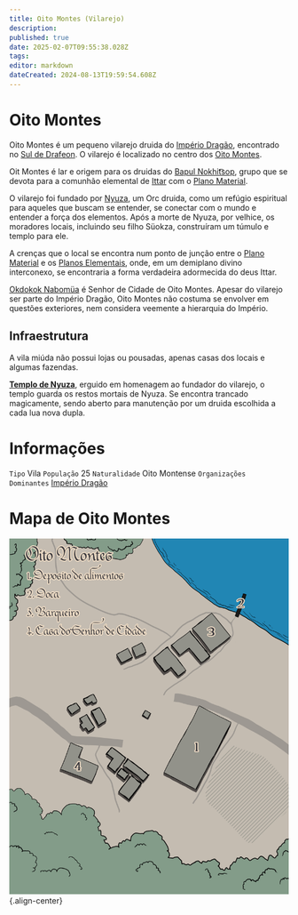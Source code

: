 ```yaml
---
title: Oito Montes (Vilarejo)
description: 
published: true
date: 2025-02-07T09:55:38.028Z
tags: 
editor: markdown
dateCreated: 2024-08-13T19:59:54.608Z
---
```


# Oito Montes
Oito Montes é um pequeno vilarejo druida do [Império Dragão](/faccoes/nacoes/imperio-dragao), encontrado no [Sul de Drafeon](/lugares/plano-material/drafeon/sul-de-drafeon). O vilarejo é localizado no centro dos [Oito Montes](/lugares/plano-material/drafeon/sul-de-drafeon/oito-montes).

Oit Montes é lar e origem para os druidas do [Bapul Nokhit͡sop](/faccoes/faccoes-independentes/bapul-nokhitsop), grupo que se devota para a comunhão elemental de [Ittar](/divindades/panteao-das-treze-estrelas/ittar) com o [Plano Material](/lugares/plano-material).

O vilarejo foi fundado por [Nyuza](/en/individuos/oxar), um Orc druida, como um refúgio espiritual para aqueles que buscam se entender, se conectar com o mundo e entender a força dos elementos. Após a morte de Nyuza, por velhice, os moradores locais, incluindo seu filho Süokza, construíram um túmulo e templo para ele.

A crenças que o local se encontra num ponto de junção entre o [Plano Material](/lugares/plano-material) e os [Planos Elementais](/lugares#planos-elementais), onde, em um demiplano divino interconexo, se encontraria a forma verdadeira adormecida do deus Ittar.

[Okdokok Nabomüa](/individuos/okdokok-nabomua) é Senhor de Cidade de Oito Montes. Apesar do vilarejo ser parte do Império Dragão, Oito Montes não costuma se envolver em questões exteriores, nem considera veemente a hierarquia do Império.

## Infraestrutura
A vila miúda não possui lojas ou pousadas, apenas casas dos locais e algumas fazendas.

**[Templo de Nyuza](/lugares/plano-material/drafeon/sul-de-drafeon/oito-montes-vilarejo/templo-de-nyuza)**, erguido em homenagem ao fundador do vilarejo, o templo guarda os restos mortais de Nyuza. Se encontra trancado magicamente, sendo aberto para manutenção por um druida escolhida a cada lua nova dupla.

# Informações
`Tipo` Vila 
`População` 25
`Naturalidade` Oito Montense
`Organizações Dominantes` [Império Dragão](/faccoes/nacoes/imperio-dragao#imperio-dragao) 

# Mapa de Oito Montes
![oito_montes.jpg](/uploads/mapas/oito_montes.jpg){.align-center}